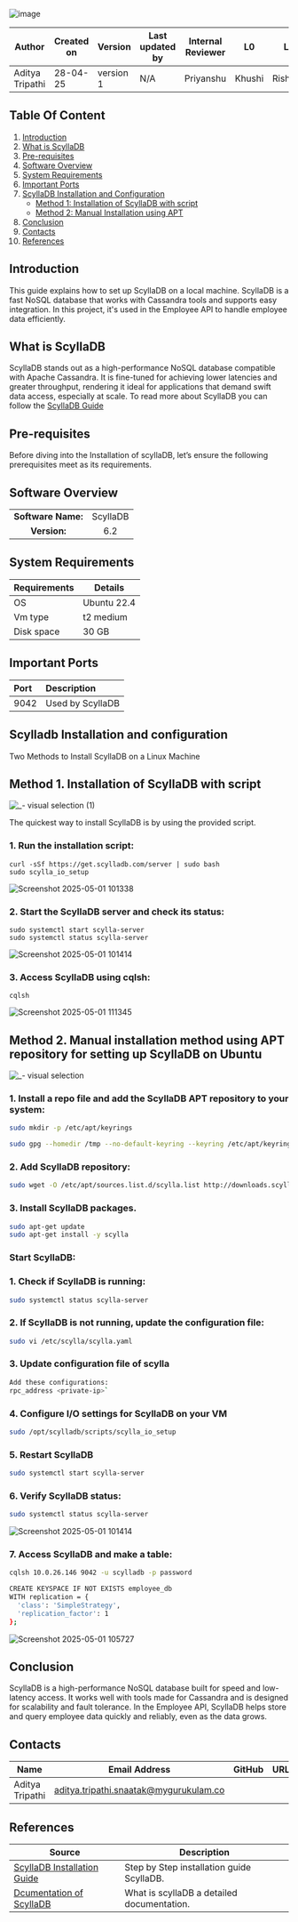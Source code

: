 ![image](https://github.com/user-attachments/assets/aa906a09-a286-4976-8907-ca2720b8d3b3)

| Author          | Created on | Version   | Last updated by |  Internal Reviewer | L0  | L1  | L2  |
|-----------------|------------|-----------|------------------|--------------------|-----|-----|-----|
| Aditya Tripathi | 28-04-25   | version 1 | N/A              | Priyanshu        | Khushi | Rishabh | Piyush |

## Table Of Content

1. [Introduction](#introduction)
2. [What is ScyllaDB](#what-is-scylladb)  
3. [Pre-requisites](#pre-requisites)  
4. [Software Overview](#software-overview)  
5. [System Requirements](#system-requirements) 
6. [Important Ports](#important-ports)
7. [ScyllaDB Installation and Configuration](#scylladb-installation-and-configuration)  
   - [Method 1: Installation of ScyllaDB with script](#method-1-installation-of-scylladb-with-script)  
   - [Method 2: Manual Installation using APT](#method-2-manual-installation-method-using-apt-repository-for-setting-up-scylladb-on-ubuntu)   
8. [Conclusion](#conclusion)  
9. [Contacts](#contacts)  
10. [References](#references)


## Introduction
This guide explains how to set up ScyllaDB on a local machine. ScyllaDB is a fast NoSQL database that works with Cassandra tools and supports easy integration. In this project, it's used in the Employee API to handle employee data efficiently.

## What is ScyllaDB

ScyllaDB stands out as a high-performance NoSQL database compatible with Apache Cassandra. It is fine-tuned for achieving lower latencies and greater throughput, rendering it ideal for applications that demand swift data access, especially at scale. To read more about ScyllaDB you can follow the [ScyllaDB Guide](https://github.com/Cloud-NInja-snaatak/Documentation/blob/aniruddh_SCRUM-111/ot_ms_understanding/software/database/scylladb/documentation.md)

## Pre-requisites

Before diving into the Installation of scyllaDB, let’s ensure the following prerequisites meet as its requirements.

## Software Overview
|                  |         |
|:----------------:|:-------:|
| **Software Name:**| ScyllaDB|
|**Version:**| 6.2 |

## System Requirements
| **Requirements** | **Details** |
|---------|---------|
| OS |  Ubuntu 22.4 |
| Vm type | t2 medium |
| Disk space | 30 GB |

## Important Ports

| Port | Description      |
| :--- | :--------------- |
| 9042 | Used by ScyllaDB |

## Scylladb Installation and configuration

Two Methods to Install ScyllaDB on a Linux Machine

## Method 1. Installation of ScyllaDB with script

![_- visual selection (1)](https://github.com/user-attachments/assets/3823f0a2-8aca-49df-b84d-502454c421e7)


The quickest way to install ScyllaDB is by using the provided script.

### 1. Run the installation script:
```
curl -sSf https://get.scylladb.com/server | sudo bash
sudo scylla_io_setup
```
![Screenshot 2025-05-01 101338](https://github.com/user-attachments/assets/2c46ffe2-f5f0-47e0-98a2-7754d3a46971)

### 2. Start the ScyllaDB server and check its status:
```
sudo systemctl start scylla-server
sudo systemctl status scylla-server
```
![Screenshot 2025-05-01 101414](https://github.com/user-attachments/assets/b1f49946-6324-4e72-9577-8f6133baee31)

### 3. Access ScyllaDB using cqlsh:
```
cqlsh
```
![Screenshot 2025-05-01 111345](https://github.com/user-attachments/assets/cff503de-aab4-4d94-ae1e-1e087a40e738)

## Method 2. Manual installation method using APT repository for setting up ScyllaDB on Ubuntu

![_- visual selection](https://github.com/user-attachments/assets/57363f9c-dcae-482e-984b-e66bf2b7d242)

### 1. Install a repo file and add the ScyllaDB APT repository to your system:

```bash
sudo mkdir -p /etc/apt/keyrings

sudo gpg --homedir /tmp --no-default-keyring --keyring /etc/apt/keyrings/scylladb.gpg --keyserver hkp://keyserver.ubuntu.com:80 --recv-keys A43E06657BAC99E3
```

### 2. Add ScyllaDB repository:
  
```bash
sudo wget -O /etc/apt/sources.list.d/scylla.list http://downloads.scylladb.com/deb/debian/scylla-6.2.list
```

### 3. Install ScyllaDB packages.

```bash
sudo apt-get update
sudo apt-get install -y scylla
```

### **Start ScyllaDB**:

### 1. Check if ScyllaDB is running:

```bash 
sudo systemctl status scylla-server
```

### 2. If ScyllaDB is not running, update the configuration file:

```bash
sudo vi /etc/scylla/scylla.yaml
```

### 3. Update configuration file of scylla
```bash
Add these configurations:
rpc_address <private-ip>`
```

### 4. Configure I/O settings for ScyllaDB on your VM

```bash
sudo /opt/scylladb/scripts/scylla_io_setup
```

### 5. Restart ScyllaDB

```bash 
sudo systemctl start scylla-server
```

### 6. Verify ScyllaDB status:

```bash
sudo systemctl status scylla-server
```
![Screenshot 2025-05-01 101414](https://github.com/user-attachments/assets/36c37e1b-35a6-4c81-916e-6f8ee7b91294)


### 7. Access ScyllaDB and make a table:

```bash
cqlsh 10.0.26.146 9042 -u scylladb -p password

CREATE KEYSPACE IF NOT EXISTS employee_db 
WITH replication = {
  'class': 'SimpleStrategy', 
  'replication_factor': 1
};
```

![Screenshot 2025-05-01 105727](https://github.com/user-attachments/assets/a8a681b4-9703-43ee-8003-b5605b21c13b)

## Conclusion
ScyllaDB is a high-performance NoSQL database built for speed and low-latency access. It works well with tools made for Cassandra and is designed for scalability and fault tolerance. In the Employee API, ScyllaDB helps store and query employee data quickly and reliably, even as the data grows.

## Contacts

| Name| Email Address      | GitHub | URL |
|-----|--------------------------|----------|---------|
| Aditya Tripathi | aditya.tripathi.snaatak@mygurukulam.co | 


## References

| Source                                                                                     | Description                                |
| ------------------------------------------------------------------------------------------ | ------------------------------------------ |
| [ScyllaDB Installation Guide](https://opensource.docs.scylladb.com/stable/getting-started/install-scylla/index.html) | Step by Step installation guide ScyllaDB. |
| [Dcumentation of ScyllaDB](https://github.com/avengers-p11/Documentation/blob/main/OT%20MS%20Understanding/ScyllaDB/ScyllaDB%20Documentation/README.md) | What is scyllaDB a detailed documentation. |
